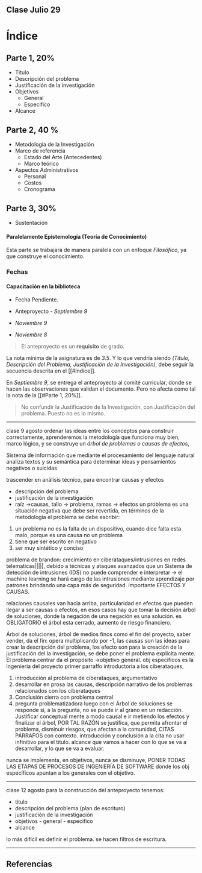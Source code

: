 
## Clase Julio 29

# Índice

## Parte 1,  20%
- Titulo 
- Descripción del problema
- Justificación de la investigación
- Objetivos
	- General
	- Especifico
- Alcance
## Parte 2, 40 %
- Metodología de la Investigación
- Marco de referencia
	- Estado del Arte (Antecedentes)
	- Marco teórico
- Aspectos Administrativos
	- Personal
	- Costos
	- Cronograma 
## Parte 3, 30%
- Sustentación

#### Paralelamente Epistemología (Teoría de Conocimiento)

Esta parte se trabajará de manera paralela con un enfoque _Filosófico_, ya que construye el conocimiento.

### Fechas 

#### Capacitación en la biblioteca
- Fecha Pendiente.

- Anteproyecto - _Septiembre 9_
- _Noviembre 9_
- _Noviembre 8_

> El anteproyecto es un **requisito** de grado.

La nota mínima de la asignatura es de *3.5*. Y lo que vendría siendo *(Titulo, Descripción del Problema, Justificación de la Investigación)*,
debe seguir la secuencia descrita en el [[#índice]].

En _Septiembre 9_, se entrega el anteproyecto al comité curricular, donde se hacen las observaciones que validan el documento. Pero no afecta como tal la nota de la [[#Parte 1, 20%]].

> No confundir la Justificación de la Investigación, con Justificación del problema. Puesto no es lo mismo.

---
clase 9 agosto
ordenar las ideas entre los conceptos para construir correctamente, aprenderemos la metodología que funciona muy bien, marco lógico, y se construye un *árbol de problemas o causas de efectos*,

Sistema de información que mediante el procesamiento del lenguaje natural analiza textos y su semántica para determinar ideas y pensamientos negativos o suicidas

trascender en análisis técnico, para encontrar causas y efectos 

- descripción del problema
- justificación de la investigación
- raíz ->causas, tallo -> problema, ramas -> efectos
un problema es una situación negativa que debe ser revertida, en términos de la metodología el problema se debe escribir:
1. un problema no es la falta de un dispositivo, cuando dice falta esta malo, porque es una causa no un problema
2.  tiene que ser escrito en negativo
3. ser muy sintético y conciso


problema de brandon: crecimiento en ciberataques/intrusiones en redes telematicas|||||, debido a técnicas y ataques avanzados que un Sistema de detección de intrusiones (IDS) no puede comprender e interpretar -> el machine learning se hará cargo de las intrusiones mediante aprendizaje por patrones brindando una capa más de seguridad. importante EFECTOS Y CAUSAS.

relaciones causales van hacia arriba, particularidad en efectos que pueden llegar a ser causas o efectos, en esos casos hay que tomar la decisión árbol de soluciones, donde la negación de una negación es una solución. es OBLIGATORIO el árbol esta cerrado, aumento de riesgo financiero. 

Árbol de soluciones, árbol de medios finos como el fin del proyecto, saber vender, da el fin: opera multiplicando por -1, las causas son las ideas para crear la descripción del problema, los efecto son para la creación de la justificación del la investigación, se debe poner el problema explicita mente. El problema centrar da el propósito ->objetivo general. obj especificos es la ingenieria del proyecto
primer parraffo introductoria a los ciberataques,
1. introducción al problema de ciberataques, argumentativo
2. desarrollar en prosa las causas, descripción narrativo de los problemas relacionados con los ciberataques
3. Conclusión cierra con problema central
4. pregunta problematizadora
luego con el Árbol de soluciones se responde si, a la pregunta, no se puede ir al grano en un redacción. Justificar conceptual mente a modo causal e ir metiendo los efectos y finalizar el árbol, POR TAL RAZÓN se justifica, que permita afrontar el problema, disminuir riesgos, que afectan a la comunidad, CITAS PÁRRAFOS con contexto. introducción y conclusión a la cita 
no usar infinitivo para el titulo.
alcance que vamos a hacer con lo que se va a desarrollar, y lo que se va a evaluar.

nunca se implementa, en objetivos, nunca se disminuye, PONER TODAS LAS ETAPAS DE PROCESOS DE INGENIERÍA DE SOFTWARE
donde los obj específicos apuntan a los generales con el objetivo.


----
clase 12 agosto
para la construcción del anteproyecto tenemos:
- titulo
- descripción del problema (plan de escrituro)
- justificación de la investigación
- objetivos - general - especifico
- alcance

lo más difícil es definir el problema. se hacen filtros de escritura.

---
## Referencias


